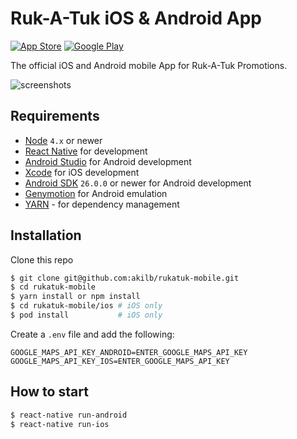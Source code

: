 # Ruk-A-Tuk iOS & Android App

[![App Store](https://linkmaker.itunes.apple.com/htmlResources/assets/en_us//images/web/linkmaker/badge_appstore-lrg.svg)][appstore]
[![Google Play](https://play.google.com/intl/en_gb/badges/images/badge_new.png)][googleplay]

[appstore]: https://itunes.apple.com/us/app/ruk-a-tuk/id1273614449?ls=1&mt=8
[googleplay]: https://play.google.com/store/apps/details?id=com.rukatuk.app&hl=en_GB

The official iOS and Android mobile App for Ruk-A-Tuk Promotions.

![screenshots](https://user-images.githubusercontent.com/510174/29857420-7f34880c-8d50-11e7-8baa-feb5659534d5.png)

## Requirements
- [Node](https://nodejs.org) `4.x` or newer
- [React Native](http://facebook.github.io/react-native/docs/getting-started.html) for development
- [Android Studio](https://developer.android.com/studio/index.html) for Android development
- [Xcode](https://developer.apple.com/xcode/) for iOS development
- [Android SDK](https://developer.android.com/sdk/) `26.0.0` or newer for Android development
- [Genymotion](https://www.genymotion.com/) for Android emulation
- [YARN](https://yarnpkg.com/) - for dependency management

## Installation

Clone this repo

```sh
$ git clone git@github.com:akilb/rukatuk-mobile.git
$ cd rukatuk-mobile
$ yarn install or npm install
$ cd rukatuk-mobile/ios # iOS only
$ pod install           # iOS only
```

Create a `.env` file and add the following:

```
GOOGLE_MAPS_API_KEY_ANDROID=ENTER_GOOGLE_MAPS_API_KEY
GOOGLE_MAPS_API_KEY_IOS=ENTER_GOOGLE_MAPS_API_KEY
```

## How to start

```sh
$ react-native run-android
$ react-native run-ios
```
